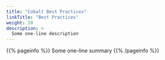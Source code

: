 ```yaml
---
title: "Cobalt Best Practices"
linkTitle: "Best Practices"
weight: 10
description: >
  Some one-line description
---
```


{{% pageinfo %}}
Some one-line summary
{{% /pageinfo %}}

<!-- Add more content  -->
